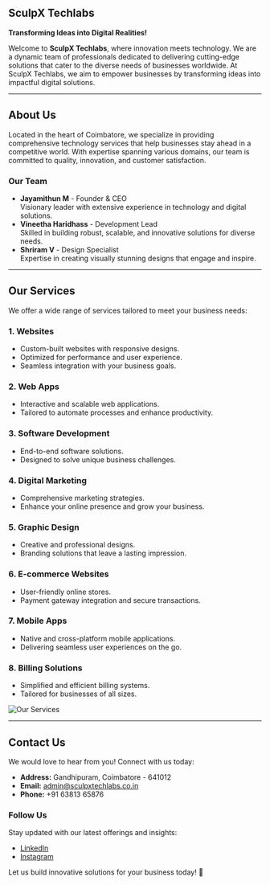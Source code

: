 
## SculpX Techlabs

**Transforming Ideas into Digital Realities!**

Welcome to **SculpX Techlabs**, where innovation meets technology. We are a dynamic team of professionals dedicated to delivering cutting-edge solutions that cater to the diverse needs of businesses worldwide. At SculpX Techlabs, we aim to empower businesses by transforming ideas into impactful digital solutions.

---

## About Us

Located in the heart of Coimbatore, we specialize in providing comprehensive technology services that help businesses stay ahead in a competitive world. With expertise spanning various domains, our team is committed to quality, innovation, and customer satisfaction.

### Our Team

- **Jayamithun M** - Founder & CEO  
  Visionary leader with extensive experience in technology and digital solutions.
- **Vineetha Haridhass** - Development Lead  
  Skilled in building robust, scalable, and innovative solutions for diverse needs.
- **Shriram V** - Design Specialist   
  Expertise in creating visually stunning designs that engage and inspire.

---

## Our Services

We offer a wide range of services tailored to meet your business needs:

### 1. **Websites**
   - Custom-built websites with responsive designs.
   - Optimized for performance and user experience.
   - Seamless integration with your business goals.

### 2. **Web Apps**
   - Interactive and scalable web applications.
   - Tailored to automate processes and enhance productivity.

### 3. **Software Development**
   - End-to-end software solutions.
   - Designed to solve unique business challenges.

### 4. **Digital Marketing**
   - Comprehensive marketing strategies.
   - Enhance your online presence and grow your business.

### 5. **Graphic Design**
   - Creative and professional designs.
   - Branding solutions that leave a lasting impression.

### 6. **E-commerce Websites**
   - User-friendly online stores.
   - Payment gateway integration and secure transactions.

### 7. **Mobile Apps**
   - Native and cross-platform mobile applications.
   - Delivering seamless user experiences on the go.

### 8. **Billing Solutions**
   - Simplified and efficient billing systems.
   - Tailored for businesses of all sizes.

![Our Services](https://www.webhopers.in/uploads/1/digital-world-im.jpg)


---

## Contact Us

We would love to hear from you! Connect with us today:

- **Address:** Gandhipuram, Coimbatore - 641012  
- **Email:** [admin@sculpxtechlabs.co.in](mailto:admin@sculpxtechlabs.co.in)  
- **Phone:** +91 63813 65876  

### Follow Us
Stay updated with our latest offerings and insights:

- [LinkedIn](https://linkedin.com/company/sculpx-techlabs)
- [Instagram](https://instagram.com/sculpx_techlabs)

Let us build innovative solutions for your business today! 🚀


<!--

**Here are some ideas to get you started:**

🙋‍♀️ A short introduction - what is your organization all about?
🌈 Contribution guidelines - how can the community get involved?
👩‍💻 Useful resources - where can the community find your docs? Is there anything else the community should know?
🍿 Fun facts - what does your team eat for breakfast?
🧙 Remember, you can do mighty things with the power of [Markdown](https://docs.github.com/github/writing-on-github/getting-started-with-writing-and-formatting-on-github/basic-writing-and-formatting-syntax)
-->
